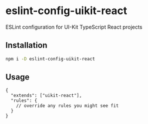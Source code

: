 # eslint-config-uikit-react

ESLint configuration for UI-Kit TypeScript React projects

## Installation

```sh
npm i -D eslint-config-uikit-react
```

## Usage

```jsonc
{
  "extends": ["uikit-react"],
  "rules": {
    // override any rules you might see fit
  }
}
```
